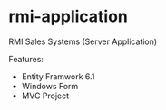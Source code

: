 # rmi-application
RMI Sales Systems (Server Application)

Features:
- Entity Framwork 6.1
- Windows Form
- MVC Project
